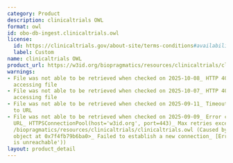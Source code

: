 ```yaml
---
category: Product
description: clinicaltrials OWL
format: owl
id: obo-db-ingest.clinicaltrials.owl
license:
  id: https://clinicaltrials.gov/about-site/terms-conditions#availability
  label: Custom
name: clinicaltrials OWL
product_url: https://w3id.org/biopragmatics/resources/clinicaltrials/clinicaltrials.owl
warnings:
- File was not able to be retrieved when checked on 2025-10-08_ HTTP 404 error when
  accessing file
- File was not able to be retrieved when checked on 2025-10-07_ HTTP 404 error when
  accessing file
- File was not able to be retrieved when checked on 2025-09-11_ Timeout connecting
  to URL
- File was not able to be retrieved when checked on 2025-09-09_ Error connecting to
  URL_ HTTPSConnectionPool(host='w3id.org', port=443)_ Max retries exceeded with url_
  /biopragmatics/resources/clinicaltrials/clinicaltrials.owl (Caused by NewConnectionError('<urllib3.connection.HTTPSConnection
  object at 0x7f4fb79b6ba0>_ Failed to establish a new connection_ [Errno 101] Network
  is unreachable'))
layout: product_detail
---
```

